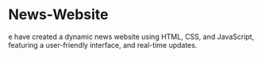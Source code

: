 # News-Website
e have created a dynamic news website using HTML, CSS, and JavaScript, featuring a user-friendly interface,  and real-time updates.
